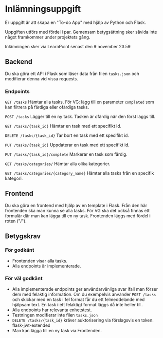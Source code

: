 # Inlämningsuppgift
Er uppgift är att skapa en "To-do App" med hjälp av Python och Flask.

Uppgiften utförs med fördel i par. Gemensam betygsättning sker såvida inte något framkommer under projektets gång.

Inlämningen sker via LearnPoint senast den 9 november 23.59

## Backend
Du ska göra ett API i Flask som läser data från filen `tasks.json` och modifierar denna vid vissa requests.

### Endpoints

`GET /tasks` Hämtar alla tasks. För VG: lägg till en parameter `completed` som kan filtrera på färdiga eller ofärdiga tasks.

`POST /tasks` Lägger till en ny task. Tasken är ofärdig när den först läggs till.

`GET /tasks/{task_id}` Hämtar en task med ett specifikt id.

`DELETE /tasks/{task_id}` Tar bort en task med ett specifikt id.

`PUT /tasks/{task_id}` Uppdaterar en task med ett specifikt id.

`PUT /tasks/{task_id}/complete` Markerar en task som färdig.

`GET /tasks/categories/` Hämtar alla olika kategorier.

`GET /tasks/categories/{category_name}` Hämtar alla tasks från en specifik kategori.

## Frontend
Du ska göra en frontend med hjälp av en template i Flask. Från den här frontenden ska man kunna se alla tasks. För VG ska det också finnas ett formulär där man kan lägga till en ny task. Frontenden läggs med fördel i roten ("/").

## Betygskrav

### För godkänt
- Frontenden visar alla tasks.
- Alla endpoints är implementerade.


### För väl godkänt
- Alla implementerade endpoints ger användarvänliga svar ifall man förser dem med felaktig information. Om du exempelvis använder `POST /tasks` och skickar med en task i fel format får du ett felmeddelande med hjälpsam text. En task i ett felaktigt format läggs då inte heller till.
- Alla endpoints har relevanta enhetstest.
- Testningen modifierar inte filen `tasks.json`
- `DELETE /tasks/{task_id}` kräver auktorisering via förslagsvis en token. flask-jwt-extended
- Man kan lägga till en ny task via Frontenden.